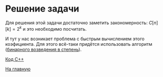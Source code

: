 <h1> Решение задачи </h1>

Для решения этой задачи достаточно заметить закономерность: $C[n][k] = 2^k$ и это необходимо посчитать.

И тут у нас возникает проблема с быстрым вычислением этого коэфициента. Для этого всё-таки придётся использовать алгоритм ([бинарного возведения в степень](http://e-maxx.ru/algo/binary_pow)).

[Код С++](Solution_Hcpp)

[На главную](README.md)